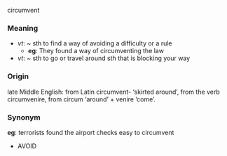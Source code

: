 circumvent
### Meaning
+ _vt_: ~ sth to find a way of avoiding a difficulty or a rule
	+ __eg__: They found a way of circumventing the law
+ _vt_: ~ sth to go or travel around sth that is blocking your way

### Origin

late Middle English: from Latin circumvent- ‘skirted around’, from the verb circumvenire, from circum ‘around’ + venire ‘come’.

### Synonym

__eg__: terrorists found the airport checks easy to circumvent

+ AVOID


